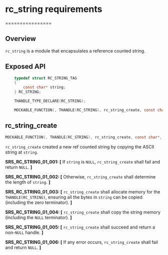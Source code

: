 # rc_string requirements
================

## Overview

`rc_string` is a module that encapsulates a reference counted string.

## Exposed API

```c
    typedef struct RC_STRING_TAG
    {
        const char* string;
    } RC_STRING;

    THANDLE_TYPE_DECLARE(RC_STRING);

    MOCKABLE_FUNCTION(, THANDLE(RC_STRING), rc_string_create, const char*, string);
```

## rc_string_create

```c
MOCKABLE_FUNCTION(, THANDLE(RC_STRING), rc_string_create, const char*, string);
```

`rc_string_create` created a new ref counted string by copying the ASCII string at `string`.

**SRS_RC_STRING_01_001: [** If `string` is `NULL`, `rc_string_create` shall fail and return `NULL`. **]**

**SRS_RC_STRING_01_002: [** Otherwise, `rc_string_create` shall determine the length of `string`. **]**

**SRS_RC_STRING_01_003: [** `rc_string_create` shall allocate memory for the `THANDLE(RC_STRING)`, ensuring all the bytes in `string` can be copied (including the zero terminator). **]**

**SRS_RC_STRING_01_004: [** `rc_string_create` shall copy the string memory (including the `NULL` terminator). **]**

**SRS_RC_STRING_01_005: [** `rc_string_create` shall succeed and return a non-`NULL` handle. **]**

**SRS_RC_STRING_01_006: [** If any error occurs, `rc_string_create` shall fail and return `NULL`. **]**
